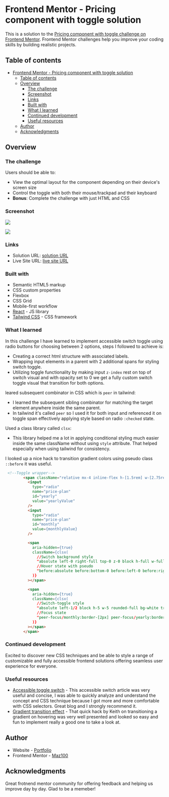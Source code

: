 # Frontend Mentor - Pricing component with toggle solution

This is a solution to the [Pricing component with toggle challenge on Frontend Mentor](https://www.frontendmentor.io/challenges/pricing-component-with-toggle-8vPwRMIC). Frontend Mentor challenges help you improve your coding skills by building realistic projects.

## Table of contents

- [Frontend Mentor - Pricing component with toggle solution](#frontend-mentor---pricing-component-with-toggle-solution)
  - [Table of contents](#table-of-contents)
  - [Overview](#overview)
    - [The challenge](#the-challenge)
    - [Screenshot](#screenshot)
    - [Links](#links)
    - [Built with](#built-with)
    - [What I learned](#what-i-learned)
    - [Continued development](#continued-development)
    - [Useful resources](#useful-resources)
  - [Author](#author)
  - [Acknowledgments](#acknowledgments)

## Overview

### The challenge

Users should be able to:

- View the optimal layout for the component depending on their device's screen size
- Control the toggle with both their mouse/trackpad and their keyboard
- **Bonus**: Complete the challenge with just HTML and CSS

### Screenshot

![](./pricing-toggle-desktop.png)

![](./pricing-toggle-mobile.png)

### Links

- Solution URL: [solution URL](https://your-solution-url.com)
- Live Site URL: [live site URL](https://pricing-component-with-toggle-beryl-five.vercel.app/)

### Built with

- Semantic HTML5 markup
- CSS custom properties
- Flexbox
- CSS Grid
- Mobile-first workflow
- [React](https://reactjs.org/) - JS library
- [Tailwind CSS](https://tailwindcss.com/docs/installation) - CSS framework

### What I learned

In this challenge I have learned to implement accessible switch toggle using radio buttons for choosing between 2 options, steps I followed to achieve is:

- Creating a correct html structure with associated labels.
- Wrapping input elements in a parent with 2 additional spans for styling switch toggle.
- Utilizing toggle functionality by making input `z-index` rest on top of switch visual and with opacity set to 0 we get a fully custom switch toggle visual that transition for both options.

leared subsequent combinator in CSS which is `peer` in tailwind:

- I learned the subsequent sibling combinator for matching the target element anywhere inside the same parent.
- In tailwind it's called `peer` so I used it for both input and referenced it on toggle span effectively applying style based on radio `:checked` state.

Used a class library called `clsx`:

- This library helped me a lot in applying conditional styling much easier inside the same className without using `style` attribute. That helped especially when using tailwind for consistency.

I looked up a nice hack to transition gradient colors using pseudo class `::before` it was useful.

```html
 <!--Toggle wrapper-->
        <span className="relative mx-4 inline-flex h-[1.5rem] w-[2.75rem] items-center">
          <input
            type="radio"
            name="price-plan"
            id="yearly"
            value="yearlyValue"
          />
          <input
            type="radio"
            name="price-plan"
            id="monthly"
            value={monthlyValue}
          />

          <span
            aria-hidden={true}
            className={clsx(
              //Switch background style
              "absolute left-0 right-full top-0 z-0 block h-full w-full rounded-2xl bg-gradient-to-tl from-bottom-right-gradient from-10% to-top-left-gradient to-90% peer-disabled/monthly:from-gray-600 peer-disabled/monthly:to-gray-400",
              //Hover state with pseudo
              "before:absolute before:bottom-0 before:left-0 before:right-0 before:top-0 before:rounded-2xl before:bg-gradient-to-tl before:from-interative-hover-bg before:to-interative-hover-bg before:opacity-0 before:transition-opacity before:duration-150 before:ease-in peer-hover/monthly:from-100% peer-hover/yearly:from-100% before:peer-hover/monthly:opacity-100 before:peer-hover/yearly:opacity-100",
            )}
          ></span>

          <span
            aria-hidden={true}
            className={clsx(
              //Switch-toggle style
              "absolute left-1/2 block h-5 w-5 rounded-full bg-white transition-all duration-[0.2s] ease-out peer-checked/yearly:left-[2px]",
              //Focus state
              "peer-focus/monthly:border-[2px] peer-focus/yearly:border-[2px] peer-focus/monthly:border-border-toggle-focus peer-focus/yearly:border-border-toggle-focus",
            )}
          ></span>
        </span>
```

### Continued development

Excited to discover new CSS techniques and be able to style a range of customizable and fully accessible frontend solutions offering seamless user experience for everyone.

### Useful resources

- [Accessible toggle switch](https://www.sarasoueidan.com/blog/toggle-switch-design/) - This accessible switch article was very useful and concise, I was able to quickly analyze and understand the concept and CSS technique because I got more and more comfortable with CSS selectors. Great blog and I strongly recommend it.
- [Gradient transition effect](https://keithjgrant.com/posts/2017/07/transitioning-gradients/) - That quick hack by Keith on transitioning a gradient on hovering was very well presented and looked so easy and fun to implement really a good one to take a look at.

## Author

- Website - [Portfolio](https://mazen-hassan-portfolio.vercel.app/)
- Frontend Mentor - [Maz100](https://www.frontendmentor.io/profile/mazz100)

## Acknowledgments

Great frotnend mentor community for offering feedback and helping us improve day by day. Glad to be a memeber!
